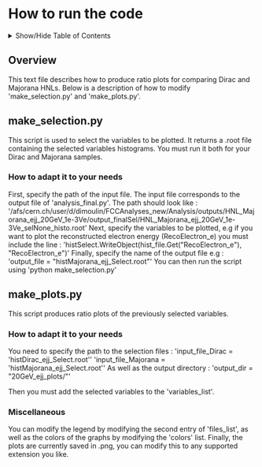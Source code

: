 # How to run the code
<details>
<summary>Show/Hide Table of Contents</summary>

[[_TOC_]]

</details>

## Overview

This text file describes how to produce ratio plots for comparing Dirac and Majorana HNLs.
Below is a description of how to modify 'make_selection.py' and 'make_plots.py'.

## make_selection.py
This script is used to select the variables to be plotted. It returns a .root file containing the selected variables histograms. You must run it both for your Dirac and Majorana samples. 
### How to adapt it to your needs
First, specify the path of the input file. The input file corresponds to the output file of 'analysis_final.py'. The path should look like :
'/afs/cern.ch/user/d/dimoulin/FCCAnalyses_new/Analysis/outputs/HNL_Majorana_ejj_20GeV_1e-3Ve/output_finalSel/HNL_Majorana_ejj_20GeV_1e-3Ve_selNone_histo.root'
Next, specify the variables to be plotted, e.g if you want to plot the reconstructed electron energy (RecoElectron_e) you must include the line :
'histSelect.WriteObject(hist_file.Get("RecoElectron_e"), "RecoElectron_e")'
Finally, specify the name of the output file e.g : 
'output_file = "histMajorana_ejj_Select.root"'
You can then run the script using 'python make_selection.py'

## make_plots.py
This script produces ratio plots of the previously selected variables.
### How to adapt it to your needs
You need to specify the path to the selection files :
'input_file_Dirac = 'histDirac_ejj_Select.root''
'input_file_Majorana = 'histMajorana_ejj_Select.root''
As well as the output directory : 
'output_dir = "20GeV_ejj_plots/"'

Then you must add the selected variables to the 'variables_list'.

### Miscellaneous
You can modify the legend by modifying the second entry of 'files_list', as well as the colors of the graphs by modifying the 'colors' list. Finally, the plots are currently saved in .png, you can modify this to any supported extension you like.




